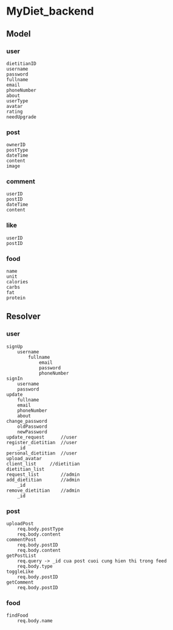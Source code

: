 # MyDiet_backend

## Model
### user
	dietitianID
	username
	password
	fullname
	email
	phoneNumber
	about
	userType
	avatar
	rating
	needUpgrade
### post
	ownerID
    postType
    dateTime
    content
    image
### comment
	userID
    postID
    dateTime
    content
### like
	userID
    postID
### food
	name
	unit
	calories
	carbs
	fat
	protein

## Resolver
### user
	signUp
		username
          	fullname 
            	email
            	password
            	phoneNumber
	signIn
		username
		password
	update
		fullname
		email
		phoneNumber
		about
	change_password
		oldPassword
		newPassword
	update_request		//user
	register_dietitian	//user
		_id
	personal_dietitian	//user
	upload_avatar
	client_list		//dietitian
	dietitian_list
	request_list		//admin
	add_dietitian		//admin
		_id
	remove_dietitian	//admin
		_id
### post
	uploadPost
		req.body.postType
		req.body.content
	commentPost
		req.body.postID
		req.body.content
	getPostList
		req.query -> _id cua post cuoi cung hien thi trong feed
		req.body.type
	toggleLike
		req.body.postID
	getComment
		req.body.postID
### food
	findFood
		req.body.name
	
